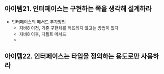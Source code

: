 ## 아이템21. 인터페이스는 구현하는 쪽을 생각해 설계하라
* 인터페이스의 메서드 추가방법
	* 자바8 이전, 기존 구현체를 깨뜨리지 않고는 방법이 없다
	* 자바8 이후, 디폴트 메서드
	* 

## 아이템22. 인터페이스는 타입을 정의하는 용도로만 사용하라
<!--stackedit_data:
eyJoaXN0b3J5IjpbLTkyNTAyNzI0MF19
-->